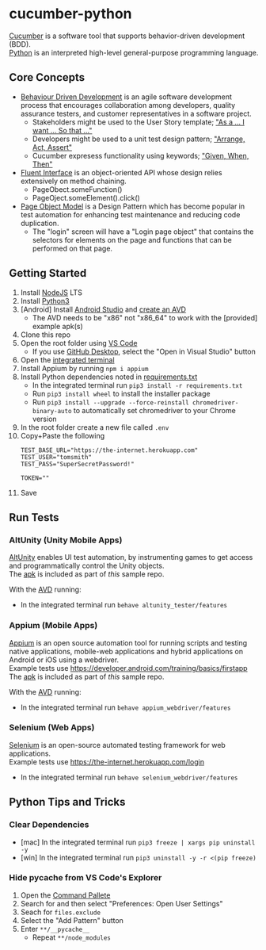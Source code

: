 # cucumber-python
[Cucumber](https://cucumber.io/) is a software tool that supports behavior-driven development (BDD). </br>
[Python](https://www.python.org/) is an interpreted high-level general-purpose programming language.

## Core Concepts
* [Behaviour Driven Development](https://en.wikipedia.org/wiki/Behavior-driven_development) is an agile software development process that encourages collaboration among developers, quality assurance testers, and customer representatives in a software project.
  * Stakeholders might be used to the User Story template; ["As a … I want … So that …"](https://martinfowler.com/bliki/UserStory.html)
  * Developers might be used to a unit test design pattern; ["Arrange, Act, Assert"](http://wiki.c2.com/?ArrangeActAssert)
  * Cucumber expresess functionality using keywords; ["Given, When, Then"](https://en.wikipedia.org/wiki/Given-When-Then)
* [Fluent Interface](https://en.wikipedia.org/wiki/Fluent_interface) is an object-oriented API whose design relies extensively on method chaining.
  * PageObect.someFunction()
  * PageOject.someElement().click()
* [Page Object Model](https://www.selenium.dev/documentation/en/guidelines_and_recommendations/page_object_models/) is a Design Pattern which has become popular in test automation for enhancing test maintenance and reducing code duplication. </br>
  * The "login" screen will have a "Login page object" that contains the selectors for elements on the page and functions that can be performed on that page.

## Getting Started
1. Install [NodeJS](https://nodejs.org/en/) LTS
1. Install [Python3](https://www.python.org/downloads/)
1. [Android] Install [Android Studio](https://developer.android.com/studio) and [create an AVD](https://developer.android.com/studio/run/managing-avds)
   * The AVD needs to be "x86" not "x86_64" to work with the [provided] example apk(s)
1. Clone this repo
1. Open the root folder using [VS Code](https://code.visualstudio.com/)
   * If you use [GitHub Desktop](https://desktop.github.com/), select the "Open in Visual Studio" button
1. Open the [integrated terminal](https://code.visualstudio.com/docs/editor/integrated-terminal)
1. Install Appium  by running `npm i appium`
1. Install Python dependencies noted in [requirements.txt](/requirements.txt)
   * In the integrated terminal run `pip3 install -r requirements.txt`
   * Run `pip3 install wheel` to install the installer package
   * Run `pip3 install --upgrade --force-reinstall chromedriver-binary-auto` to automatically set chromedriver to your Chrome version
1. In the root folder create a new file called `.env`
1. Copy+Paste the following
   ```
   TEST_BASE_URL="https://the-internet.herokuapp.com"
   TEST_USER="tomsmith"
   TEST_PASS="SuperSecretPassword!"

   TOKEN=""
   ```
1. Save

## Run Tests

### AltUnity (Unity Mobile Apps)
[AltUnity](https://altom.gitlab.io/altunity/altunitytester) enables UI test automation, by instrumenting games to get access and programmatically control the Unity objects.</br>
The [apk](/trashcat.apk) is included as part of _this_ sample repo.

With the [AVD](https://developer.android.com/studio/run/emulator-commandline) running:
   * In the integrated terminal run `behave altunity_tester/features`

### Appium (Mobile Apps)
[Appium](https://appium.io) is an open source automation tool for running scripts and testing native applications, mobile-web applications and hybrid applications on Android or iOS using a webdriver. </br>
Example tests use https://developer.android.com/training/basics/firstapp </br>
The [apk](/app-debug.apk) is included as part of _this_ sample repo.

With the [AVD](https://developer.android.com/studio/run/emulator-commandline) running:
   * In the integrated terminal run `behave appium_webdriver/features`

### Selenium (Web Apps)
[Selenium](https://selenium.dev) is an open-source automated testing framework for web applications. </br>
Example tests use https://the-internet.herokuapp.com/login

   * In the integrated terminal run `behave selenium_webdriver/features`

## Python Tips and Tricks

### Clear Dependencies

   * [mac] In the integrated terminal run `pip3 freeze | xargs pip uninstall -y`
   * [win] In the integrated terminal run `pip3 uninstall -y -r <(pip freeze)`

### Hide pycache from VS Code's Explorer
1. Open the [Command Pallete](https://code.visualstudio.com/docs/getstarted/userinterface#_command-palette)
1. Search for and then select "Preferences: Open User Settings"
1. Seach for `files.exclude`
1. Select the "Add Pattern" button
1. Enter `**/__pycache__`
   - Repeat `**/node_modules`
